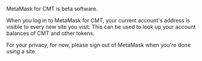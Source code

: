 MetaMask for CMT is beta software.

When you log in to MetaMask for CMT, your current account's address is visible to every new site you visit. This can be used to look up your account balances of CMT and other tokens.

For your privacy, for now, please sign out of MetaMask when you're done using a site.